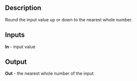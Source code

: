 ## Description
Round the input value up or down to the nearest whole number.

## Inputs
**In** - input value

## Output
**Out** - the nearest whole number of the input